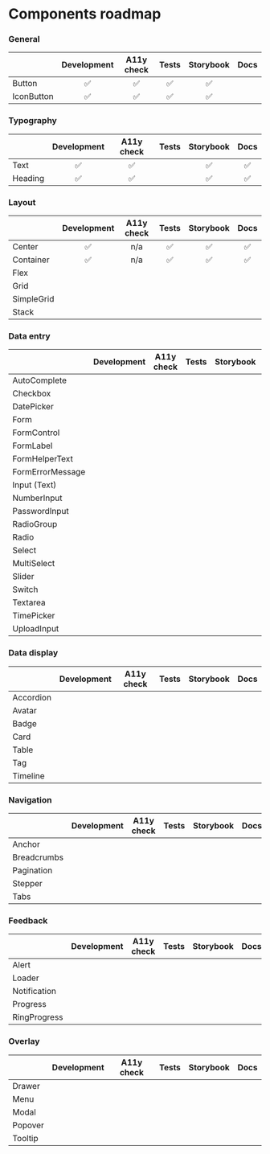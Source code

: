 # Components roadmap

### General

|            | Development | A11y check | Tests | Storybook | Docs |
| ---------- | :---------: | :--------: | :---: | :-------: | :--: |
| Button     |     ✅      |     ✅     |  ✅   |    ✅     |      |
| IconButton |     ✅      |     ✅     |  ✅   |    ✅     |      |

### Typography

|         | Development | A11y check | Tests | Storybook | Docs |
| ------- | :---------: | :--------: | :---: | :-------: | :--: |
| Text    |     ✅      |     ✅     |       |    ✅     |  ✅  |
| Heading |     ✅      |     ✅     |       |    ✅     |  ✅  |

### Layout

|            | Development | A11y check | Tests | Storybook | Docs |
| ---------- | :---------: | :--------: | :---: | :-------: | :--: |
| Center     |     ✅      |    n/a     |  ✅   |    ✅     |  ✅  |
| Container  |     ✅      |    n/a     |  ✅   |    ✅     |  ✅  |
| Flex       |             |            |       |           |      |
| Grid       |             |            |       |           |      |
| SimpleGrid |             |            |       |           |      |
| Stack      |             |            |       |           |      |

### Data entry

|                  | Development | A11y check | Tests | Storybook | Docs |
| ---------------- | :---------: | :--------: | :---: | :-------: | :--: |
| AutoComplete     |             |            |       |           |      |
| Checkbox         |             |            |       |           |      |
| DatePicker       |             |            |       |           |      |
| Form             |             |            |       |           |      |
| FormControl      |             |            |       |           |      |
| FormLabel        |             |            |       |           |      |
| FormHelperText   |             |            |       |           |      |
| FormErrorMessage |             |            |       |           |      |
| Input (Text)     |             |            |       |           |      |
| NumberInput      |             |            |       |           |      |
| PasswordInput    |             |            |       |           |      |
| RadioGroup       |             |            |       |           |      |
| Radio            |             |            |       |           |      |
| Select           |             |            |       |           |      |
| MultiSelect      |             |            |       |           |      |
| Slider           |             |            |       |           |      |
| Switch           |             |            |       |           |      |
| Textarea         |             |            |       |           |      |
| TimePicker       |             |            |       |           |      |
| UploadInput      |             |            |       |           |      |

### Data display

|           | Development | A11y check | Tests | Storybook | Docs |
| --------- | :---------: | :--------: | :---: | :-------: | :--: |
| Accordion |             |            |       |           |      |
| Avatar    |             |            |       |           |      |
| Badge     |             |            |       |           |      |
| Card      |             |            |       |           |      |
| Table     |             |            |       |           |      |
| Tag       |             |            |       |           |      |
| Timeline  |             |            |       |           |      |

### Navigation

|             | Development | A11y check | Tests | Storybook | Docs |
| ----------- | :---------: | :--------: | :---: | :-------: | :--: |
| Anchor      |             |            |       |           |      |
| Breadcrumbs |             |            |       |           |      |
| Pagination  |             |            |       |           |      |
| Stepper     |             |            |       |           |      |
| Tabs        |             |            |       |           |      |

### Feedback

|              | Development | A11y check | Tests | Storybook | Docs |
| ------------ | :---------: | :--------: | :---: | :-------: | :--: |
| Alert        |             |            |       |           |      |
| Loader       |             |            |       |           |      |
| Notification |             |            |       |           |      |
| Progress     |             |            |       |           |      |
| RingProgress |             |            |       |           |      |

### Overlay

|         | Development | A11y check | Tests | Storybook | Docs |
| ------- | :---------: | :--------: | :---: | :-------: | :--: |
| Drawer  |             |            |       |           |      |
| Menu    |             |            |       |           |      |
| Modal   |             |            |       |           |      |
| Popover |             |            |       |           |      |
| Tooltip |             |            |       |           |      |
